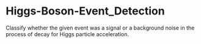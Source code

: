 # Higgs-Boson-Event_Detection
 Classify whether the given event was a signal or a background noise in the process of decay for Higgs particle acceleration.

